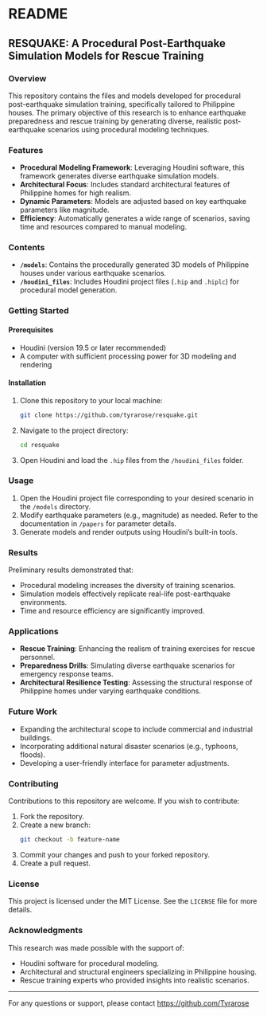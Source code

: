 # README

## RESQUAKE: A Procedural Post-Earthquake Simulation Models for Rescue Training

### Overview
This repository contains the files and models developed for procedural post-earthquake simulation training, specifically tailored to Philippine houses. The primary objective of this research is to enhance earthquake preparedness and rescue training by generating diverse, realistic post-earthquake scenarios using procedural modeling techniques.

### Features
- **Procedural Modeling Framework**: Leveraging Houdini software, this framework generates diverse earthquake simulation models.
- **Architectural Focus**: Includes standard architectural features of Philippine homes for high realism.
- **Dynamic Parameters**: Models are adjusted based on key earthquake parameters like magnitude.
- **Efficiency**: Automatically generates a wide range of scenarios, saving time and resources compared to manual modeling.

### Contents
- **`/models`**: Contains the procedurally generated 3D models of Philippine houses under various earthquake scenarios.
- **`/houdini_files`**: Includes Houdini project files (`.hip` and `.hiplc`) for procedural model generation.

### Getting Started
#### Prerequisites
- Houdini (version 19.5 or later recommended)
- A computer with sufficient processing power for 3D modeling and rendering

#### Installation
1. Clone this repository to your local machine:
   ```bash
   git clone https://github.com/tyrarose/resquake.git
   ```
2. Navigate to the project directory:
   ```bash
   cd resquake
   ```
3. Open Houdini and load the `.hip` files from the `/houdini_files` folder.

### Usage
1. Open the Houdini project file corresponding to your desired scenario in the `/models` directory.
2. Modify earthquake parameters (e.g., magnitude) as needed. Refer to the documentation in `/papers` for parameter details.
3. Generate models and render outputs using Houdini’s built-in tools.

### Results
Preliminary results demonstrated that:
- Procedural modeling increases the diversity of training scenarios.
- Simulation models effectively replicate real-life post-earthquake environments.
- Time and resource efficiency are significantly improved.

### Applications
- **Rescue Training**: Enhancing the realism of training exercises for rescue personnel.
- **Preparedness Drills**: Simulating diverse earthquake scenarios for emergency response teams.
- **Architectural Resilience Testing**: Assessing the structural response of Philippine homes under varying earthquake conditions.

### Future Work
- Expanding the architectural scope to include commercial and industrial buildings.
- Incorporating additional natural disaster scenarios (e.g., typhoons, floods).
- Developing a user-friendly interface for parameter adjustments.

### Contributing
Contributions to this repository are welcome. If you wish to contribute:
1. Fork the repository.
2. Create a new branch:
   ```bash
   git checkout -b feature-name
   ```
3. Commit your changes and push to your forked repository.
4. Create a pull request.

### License
This project is licensed under the MIT License. See the `LICENSE` file for more details.

### Acknowledgments
This research was made possible with the support of:
- Houdini software for procedural modeling.
- Architectural and structural engineers specializing in Philippine housing.
- Rescue training experts who provided insights into realistic scenarios.

---

For any questions or support, please contact https://github.com/Tyrarose

